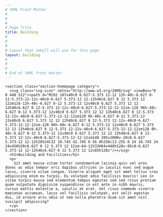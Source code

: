 ```yaml
---
# YAML Front Matter
#
#
#
# Page Title
title: Building
#
#
#
# Layout that Jekyll will use for this page
layout: building
#
#
#
# End of YAML front matter
---
```


<section class="section-landing">

	<section class="section-homepage category">
	  <svg class="svg-icon" xmlns="http://www.w3.org/2000/svg" viewBox="0 0 448 512"><path d="M192 107v40c0 6.627-5.373 12-12 12h-40c-6.627 0-12-5.373-12-12v-40c0-6.627 5.373-12 12-12h40c6.627 0 12 5.373 12 12zm116-12h-40c-6.627 0-12 5.373-12 12v40c0 6.627 5.373 12 12 12h40c6.627 0 12-5.373 12-12v-40c0-6.627-5.373-12-12-12zm-128 96h-40c-6.627 0-12 5.373-12 12v40c0 6.627 5.373 12 12 12h40c6.627 0 12-5.373 12-12v-40c0-6.627-5.373-12-12-12zm128 0h-40c-6.627 0-12 5.373-12 12v40c0 6.627 5.373 12 12 12h40c6.627 0 12-5.373 12-12v-40c0-6.627-5.373-12-12-12zm-128 96h-40c-6.627 0-12 5.373-12 12v40c0 6.627 5.373 12 12 12h40c6.627 0 12-5.373 12-12v-40c0-6.627-5.373-12-12-12zm128 0h-40c-6.627 0-12 5.373-12 12v40c0 6.627 5.373 12 12 12h40c6.627 0 12-5.373 12-12v-40c0-6.627-5.373-12-12-12zm140 205v20H0v-20c0-6.627 5.373-12 12-12h20V24C32 10.745 42.745 0 56 0h336c13.255 0 24 10.745 24 24v456h20c6.627 0 12 5.373 12 12zm-64-12V32H64v448h128v-85c0-6.627 5.373-12 12-12h40c6.627 0 12 5.373 12 12v85h128z"/></svg>
	  <h2>Building and Facilities</h2>
	  <p>
	    Sit amet massa vitae tortor condimentum lacinia quis vel eros donec ac odio tempor orci dapibus ultrices in iaculis nunc sed augue lacus, viverra vitae congue. Viverra aliquet eget sit amet tellus cras adipiscing enim eu turpis. Eu volutpat odio facilisis mauris! Leo in vitae turpis massa sed elementum tempus egestas sed sed risus pretium quam vulputate dignissim suspendisse in est ante in nibh mauris, cursus mattis molestie a, iaculis at erat. Vel risus commodo viverra maecenas accumsan, lacus vel facilisis volutpat, est velit egestas dui, id ornare arcu odio ut sem nulla pharetra diam sit amet nisl suscipit adipiscing?
	  </p>
	</section>
	
</section>
